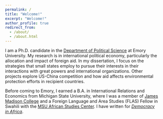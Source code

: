 ```yaml
---
permalink: /
title: "Welcome!"
excerpt: "Welcome!"
author_profile: true
redirect_from: 
  - /about/
  - /about.html
---
```


I am a Ph.D. candidate in the [Department of Political Science](http://polisci.emory.edu/home/) at Emory University. My research is in international political economy, particularly the allocation and impact of foreign aid. In my dissertation, I focus on the strategies that small states employ to pursue their interests in their interactions with great powers and international organizations. Other projects explore US-China competition and how aid affects environmental protection efforts in recipient countries. 

Before coming to Emory, I earned a B.A. in International Relations and Economics from Michigan State University, where I was a member of [James Madison College](http://jmc.msu.edu) and a Foreign Language and Area Studies (FLAS) Fellow in Swahili with the [MSU African Studies Center](https://africa.isp.msu.edu/). I have written for [*Democracy in Africa*](http://democracyinafrica.org). 